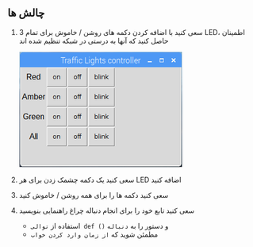 ## چالش ها

1. سعی کنید با اضافه کردن دکمه های روشن / خاموش برای تمام 3 LED، اطمینان حاصل کنید که آنها به درستی در شبکه تنظیم شده اند
    
    ![](images/guizero-4.png)

2. سعی کنید یک دکمه چشمک زدن برای هر LED اضافه کنید

3. سعی کنید دکمه ها را برای همه روشن / خاموش کنید

4. سعی کنید تابع خود را برای انجام دنباله چراغ راهنمایی بنویسید
    
    - استفاده از `توالی def ()` و دستور را به `دنباله`
    - مطمئن شوید که `از زمان وارد کردن خواب`